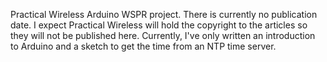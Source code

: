Practical Wireless Arduino WSPR project.
There is currently no publication date. 
 I expect Practical Wireless will hold the copyright to the articles so they will not be published here.
Currently, I've only written an introduction to Arduino and a sketch to get the time
from an NTP time server. 
